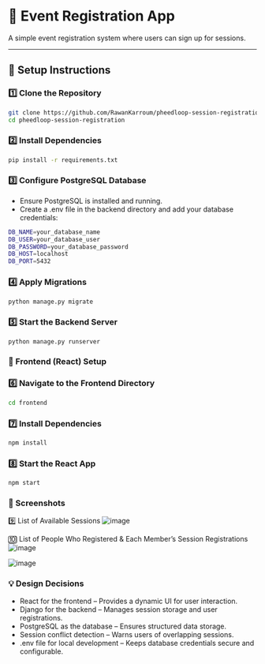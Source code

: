 # 📅 Event Registration App

A simple event registration system where users can sign up for sessions.

---

## 🚀 Setup Instructions

### 1️⃣ Clone the Repository  
```sh
git clone https://github.com/RawanKarroum/pheedloop-session-registration
cd pheedloop-session-registration
```

### 2️⃣ Install Dependencies
```sh
pip install -r requirements.txt
```

### 3️⃣ Configure PostgreSQL Database
- Ensure PostgreSQL is installed and running.
- Create a .env file in the backend directory and add your database credentials:
```sh
DB_NAME=your_database_name
DB_USER=your_database_user
DB_PASSWORD=your_database_password
DB_HOST=localhost
DB_PORT=5432
```

### 4️⃣ Apply Migrations
```sh
python manage.py migrate
```

### 5️⃣ Start the Backend Server
```sh
python manage.py runserver
```

### 🎨 Frontend (React) Setup
### 6️⃣ Navigate to the Frontend Directory
```sh
cd frontend
```

### 7️⃣ Install Dependencies
```sh
npm install
```

### 8️⃣ Start the React App
```sh
npm start
```

### 📸 Screenshots

9️⃣ List of Available Sessions
![image](https://github.com/user-attachments/assets/2ffd1bdb-c08b-417c-8275-570674a3240a)


🔟 List of People Who Registered & Each Member’s Session Registrations
![image](https://github.com/user-attachments/assets/82573974-3d2f-496d-ba05-921672903e55)


![image](https://github.com/user-attachments/assets/bc062eae-bf81-4980-81e6-11175761a5c3)



### 💡 Design Decisions
- React for the frontend – Provides a dynamic UI for user interaction.
- Django for the backend – Manages session storage and user registrations.
- PostgreSQL as the database – Ensures structured data storage.
- Session conflict detection – Warns users of overlapping sessions.
- .env file for local development – Keeps database credentials secure and configurable.



